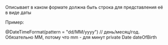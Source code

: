 
Описывает в каком формате должна быть строка для представления её в виде даты

Пример:

@DateTimeFormat(pattern = "dd/MM/yyyy") // день/месяц/год. Обязательно MM, потому что mm - для минут
private Date dateOfBirth